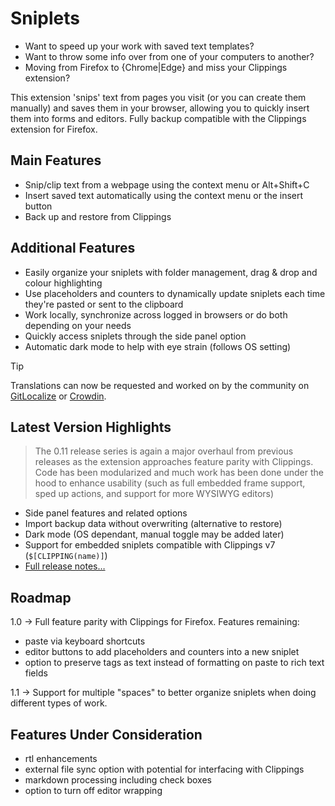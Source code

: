 # Sniplets

- Want to speed up your work with saved text templates?
- Want to throw some info over from one of your computers to another?
- Moving from Firefox to {Chrome|Edge} and miss your Clippings extension?

This extension 'snips' text from pages you visit (or you can create them manually) and saves them in your browser, allowing you to quickly insert them into forms and editors. Fully backup compatible with the Clippings extension for Firefox.

## Main Features

- Snip/clip text from a webpage using the context menu or Alt+Shift+C
- Insert saved text automatically using the context menu or the insert button
- Back up and restore from Clippings

## Additional Features

- Easily organize your sniplets with folder management, drag & drop and colour highlighting
- Use placeholders and counters to dynamically update sniplets each time they're pasted or sent to the clipboard
- Work locally, synchronize across logged in browsers or do both depending on your needs
- Quickly access sniplets through the side panel option
- Automatic dark mode to help with eye strain (follows OS setting)

> [!TIP]
> Translations can now be requested and worked on by the community on [GitLocalize](https://gitlocalize.com/repo/9628) or [Crowdin](https://crowdin.com/project/sniplets).

## Latest Version Highlights

> The 0.11 release series is again a major overhaul from previous releases as the extension approaches feature parity with Clippings. Code has been modularized and much work has been done under the hood to enhance usability (such as full embedded frame support, sped up actions, and support for more WYSIWYG editors)

- Side panel features and related options
- Import backup data without overwriting (alternative to restore)
- Dark mode (OS dependant, manual toggle may be added later)
- Support for embedded sniplets compatible with Clippings v7 (`$[CLIPPING(name)]`)
- [Full release notes…](https://github.com/AppliedElegance/Sniplets/wiki/Changelog)

## Roadmap

1.0 -> Full feature parity with Clippings for Firefox. Features remaining:

- paste via keyboard shortcuts
- editor buttons to add placeholders and counters into a new sniplet
- option to preserve tags as text instead of formatting on paste to rich text fields

1.1 -> Support for multiple "spaces" to better organize sniplets when doing different types of work.

## Features Under Consideration

- rtl enhancements
- external file sync option with potential for interfacing with Clippings
- markdown processing including check boxes
- option to turn off editor wrapping
